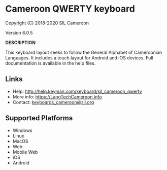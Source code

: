 ﻿Cameroon QWERTY keyboard
=====================

Copyright (C) 2018-2020 SIL Cameroon

Version 6.0.5

__DESCRIPTION__

This keyboard layout seeks to follow the General Alphabet of Cameroonian Languages. It includes
a touch layout for Android and iOS devices. Full documentation is available in the help files.

Links
-----

 * Help:     <http://help.keyman.com/keyboard/sil_cameroon_qwerty>
 * More info:     <https://LangTechCameroon.info>
 * Contact:  <keyboards_cameroon@sil.org>

Supported Platforms
-------------------
 * Windows
 * Linux
 * MacOS
 * Web
 * Mobile Web
 * iOS
 * Android

